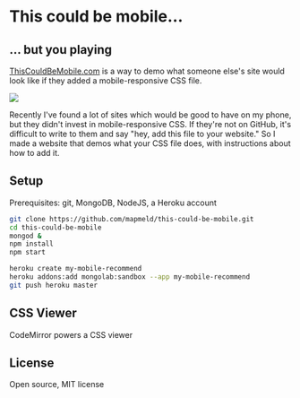 # This could be mobile...

## ... but you playing

<a href="http://thiscouldbemobile.com">ThisCouldBeMobile.com</a> is a way to demo what someone else's site would look like
if they added a mobile-responsive CSS file.

<img src="http://i.imgur.com/j1AAylT.png"/>

Recently I've found a lot of sites which would be good to have on my phone, but they
didn't invest in mobile-responsive CSS. If they're not on GitHub, it's difficult to write to them
and say "hey, add this file to your website." So I made a website that demos what your CSS file does,
with instructions about how to add it.

## Setup

Prerequisites: git, MongoDB, NodeJS, a Heroku account

```bash
git clone https://github.com/mapmeld/this-could-be-mobile.git
cd this-could-be-mobile
mongod &
npm install
npm start

heroku create my-mobile-recommend
heroku addons:add mongolab:sandbox --app my-mobile-recommend
git push heroku master
```

## CSS Viewer

CodeMirror powers a CSS viewer

## License

Open source, MIT license
